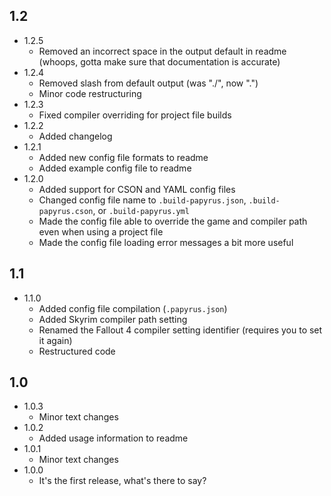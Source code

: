 ## 1.2
- 1.2.5
	* Removed an incorrect space in the output default in readme (whoops, gotta make sure that documentation is accurate)
- 1.2.4
	* Removed slash from default output (was "./", now ".")
	* Minor code restructuring
- 1.2.3
	* Fixed compiler overriding for project file builds
- 1.2.2
	* Added changelog
- 1.2.1
	* Added new config file formats to readme
	* Added example config file to readme
- 1.2.0
	* Added support for CSON and YAML config files
	* Changed config file name to `.build-papyrus.json`, `.build-papyrus.cson`, or `.build-papyrus.yml`
	* Made the config file able to override the game and compiler path even when using a project file
	* Made the config file loading error messages a bit more useful

## 1.1
- 1.1.0
	* Added config file compilation (`.papyrus.json`)
	* Added Skyrim compiler path setting
	* Renamed the Fallout 4 compiler setting identifier (requires you to set it again)
	* Restructured code

## 1.0
- 1.0.3
	* Minor text changes
- 1.0.2
	* Added usage information to readme
- 1.0.1
	* Minor text changes
- 1.0.0
	* It's the first release, what's there to say?
